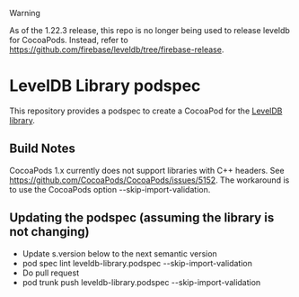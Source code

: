 > [!WARNING]
> As of the 1.22.3 release, this repo is no longer being used to
> release leveldb for CocoaPods. Instead, refer to
> https://github.com/firebase/leveldb/tree/firebase-release.

# LevelDB Library podspec

This repository provides a podspec to create a CocoaPod for the
[LevelDB library](https://github.com/google/leveldb).

## Build Notes

CocoaPods 1.x currently does not support libraries with C++ headers. See
https://github.com/CocoaPods/CocoaPods/issues/5152. The workaround is to use
the CocoaPods option --skip-import-validation.

## Updating the podspec (assuming the library is not changing)

  * Update s.version below to the next semantic version
  * pod spec lint leveldb-library.podspec --skip-import-validation
  * Do pull request
  * pod trunk push leveldb-library.podspec --skip-import-validation
